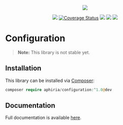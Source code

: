 <p align="center"><a href="https://www.aphiria.com" target="_blank" title="Aphiria"><img src="https://www.aphiria.com/images/aphiria-logo.svg"></a></p>

<p align="center">
<a href="https://travis-ci.com/aphiria/configuration"><img src="https://travis-ci.com/aphiria/configuration.svg?branch=master"></a>
<a href='https://coveralls.io/github/aphiria/configuration?branch=master'><img src='https://coveralls.io/repos/github/aphiria/configuration/badge.svg?branch=master' alt='Coverage Status' /></a>
<a href="https://packagist.org/packages/aphiria/configuration"><img src="https://poser.pugx.org/aphiria/configuration/v/stable.svg"></a>
<a href="https://packagist.org/packages/aphiria/configuration"><img src="https://poser.pugx.org/aphiria/configuration/v/unstable.svg"></a>
<a href="https://packagist.org/packages/aphiria/configuration"><img src="https://poser.pugx.org/aphiria/configuration/license.svg"></a>
</p>

# Configuration

> **Note:** This library is not stable yet.

## Installation

This library can be installed via [Composer](https://getcomposer.org/download/):

```php
composer require aphiria/configuration:^1.0@dev
```

## Documentation

Full documentation is available <a href="https://www.aphiria.com/docs/master/configuration.html" target="_blank">here</a>.
